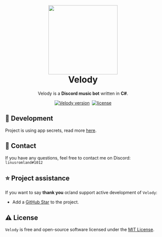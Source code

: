 <h1 align="center">
  <img src="assets/logo.jpeg" width="224px"/><br/>
  Velody
</h1>
<p align="center">Velody is a <b>Discord music bot</b> written in <b>C#</b>.

<p align="center"><a href="https://github.com/linusromland/velody/releases" target="_blank"><img src="https://img.shields.io/badge/version-v3.0.0BETA-blue?style=for-the-badge&logo=none" alt="Velody version" /></a>&nbsp
<a href="https://github.com/linusromland/Velody/blob/master/LICENSE"><img src="https://img.shields.io/badge/license-MIT-red?style=for-the-badge&logo=none" alt="license" /></a>
</p>

<!-- title for development -->

## 🚀 Development

Project is using app secrets, read more [here](https://learn.microsoft.com/en-us/aspnet/core/security/app-secrets?view=aspnetcore-8.0&tabs=windows).

## 📝 Contact

If you have any questions, feel free to contact me on Discord: `linusromland#1012`

## ⭐️ Project assistance

If you want to say **thank you** or/and support active development of `Velody`:

-   Add a [GitHub Star](https://github.com/linusromland/velody) to the project.

## ⚠️ License

`Velody` is free and open-source software licensed under the [MIT License](https://github.com/linusromland/Velody/blob/master/LICENSE).
